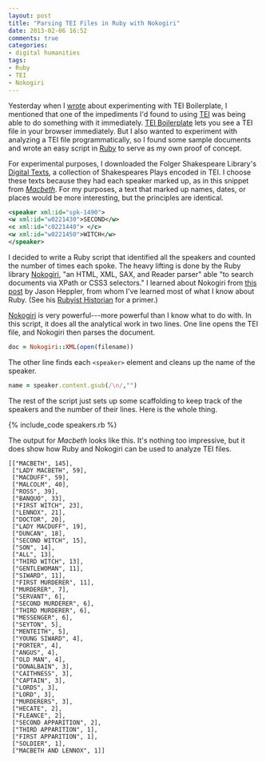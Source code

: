 ```yaml
---
layout: post
title: "Parsing TEI Files in Ruby with Nokogiri"
date: 2013-02-06 16:52
comments: true
categories: 
- digital humanities
tags:
- Ruby
- TEI
- Nokogiri
---
```


Yesterday when I [wrote][] about experimenting with TEI Boilerplate, I
mentioned that one of the impediments I'd found to using [TEI][] was
being able to do something with it immediately. [TEI Boilerplate][] lets
you see a TEI file in your browser immediately. But I also wanted to
experiment with analyzing a TEI file programmatically, so I found some
sample documents and wrote an easy script in [Ruby][] to serve as my own
proof of concept.

<!--more-->

For experimental purposes, I downloaded the Folger Shakespeare Library's
[Digital Texts][], a collection of Shakespeares Plays encoded in TEI. I
choose these texts because they had each speaker marked up, as in this
snippet from *[Macbeth][]*. For my purposes, a text that marked up
names, dates, or places would be more interesting, but the principles 
are identical.

``` xml
<speaker xml:id="spk-1490">
<w xml:id="w0221430">SECOND</w>
<c xml:id="c0221440"> </c>
<w xml:id="w0221450">WITCH</w>
</speaker>
```

I decided to write a Ruby script that identified all the speakers and
counted the number of times each spoke. The heavy lifting is done by the
Ruby library [Nokogiri][], "an HTML, XML, SAX, and Reader parser" able
"to search documents via XPath or CSS3 selectors." I learned about
Nokogiri from [this post][] by Jason Heppler, from whom I've learned
most of what I know about Ruby. (See his [Rubyist Historian][] for a
primer.)

[Nokogiri][] is very powerful---more powerful than I know what to do 
with. In this script, it does all the analytical work in two lines. 
One line opens the TEI file, and Nokogiri then parses the document.

``` ruby
doc = Nokogiri::XML(open(filename))
```

The other line finds each `<speaker>` element and cleans up the name 
of the speaker.

``` ruby
name = speaker.content.gsub(/\n/,"")
``` 

The rest of the script just sets up some scaffolding to keep track of 
the speakers and the number of their lines. Here is the whole thing.

{% include_code speakers.rb %}

The output for *Macbeth* looks like this. It's nothing too impressive, 
but it does show how Ruby and Nokogiri can be used to analyze TEI files.

``` text
[["MACBETH", 145],
 ["LADY MACBETH", 59],
 ["MACDUFF", 59],
 ["MALCOLM", 40],
 ["ROSS", 39],
 ["BANQUO", 33],
 ["FIRST WITCH", 23],
 ["LENNOX", 21],
 ["DOCTOR", 20],
 ["LADY MACDUFF", 19],
 ["DUNCAN", 18],
 ["SECOND WITCH", 15],
 ["SON", 14],
 ["ALL", 13],
 ["THIRD WITCH", 13],
 ["GENTLEWOMAN", 11],
 ["SIWARD", 11],
 ["FIRST MURDERER", 11],
 ["MURDERER", 7],
 ["SERVANT", 6],
 ["SECOND MURDERER", 6],
 ["THIRD MURDERER", 6],
 ["MESSENGER", 6],
 ["SEYTON", 5],
 ["MENTEITH", 5],
 ["YOUNG SIWARD", 4],
 ["PORTER", 4],
 ["ANGUS", 4],
 ["OLD MAN", 4],
 ["DONALBAIN", 3],
 ["CAITHNESS", 3],
 ["CAPTAIN", 3],
 ["LORDS", 3],
 ["LORD", 3],
 ["MURDERERS", 3],
 ["HECATE", 2],
 ["FLEANCE", 2],
 ["SECOND APPARITION", 2],
 ["THIRD APPARITION", 1],
 ["FIRST APPARITION", 1],
 ["SOLDIER", 1],
 ["MACBETH AND LENNOX", 1]]
```

  [Digital Texts]: http://www.folgerdigitaltexts.org/
  [Macbeth]: http://www.folgerdigitaltexts.org/?chapter=5&play=Mac&loc=p7
  [Nokogiri]: http://nokogiri.org/
  [Ruby]: http://www.ruby-lang.org/en/
  [Rubyist Historian]: http://hepplerj.github.com/rubyist-historian/
  [TEI Boilerplate]: http://dcl.slis.indiana.edu/teibp/
  [TEI]: http://www.tei-c.org/index.xml
  [this post]: http://jasonheppler.org/2012/10/12/better-web-scraping-with-nokogiri.html
  [wrote]: http://lincolnmullen.com/blog/tei-boilerplate-for-getting-started-with-tei/
